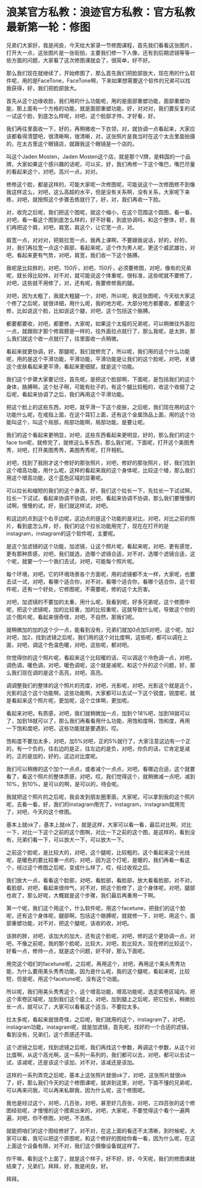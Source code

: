 # 浪某官方私教：浪迹官方私教：官方私教最新第一轮：修图

兄弟们大家好，我是闲良，今天给大家录一节修图课程，首先我们看看这张图片，打开大一点，这张图片是一张街拍，主要我们修一下人像，还有到后期滤镜等等一些方面的问题，大家看了这次修图课就会了，很简单，好不好。

那么我们现在就继续了，开始修图了，那么首先我们把脸部放大，现在用的什么软件呢，用的是FaceTone，FaceTone啊，下来如果想需要这个软件的兄弟可以找我获得，好，我们把脸部放大。

首先从这个边缘收脸，我们用的什么功能呢，用的是面部重塑功能，面部重塑功能，那上面有一个方格的功能，就是面部重塑功能，好，对对对，我们要反复的试一试这个脸，到底怎么样呢，对吧，这个脸部才帅，才好看，好。

我们再往里面收一下，好的，再稍微收一下衣领，对，就协调一点看起来，大家应该都看得清楚吧，很清晰啊，很清晰，对，这张照片是我当时在这个太古里面拍摄的，在太古里这个眼镜店，就跟我这个眼镜是一个店的。

叫这个Jaden Mosten，Jaden Mosten这个店，就是那个V牌，是韩国的一个品牌，大家如果这个感兴趣的话呢，可以买，好，我们再修一下这个嘴巴，嘴巴尽量的看起来这个，对吧，高兴一点，对对。

修修这个脸，都是这样的，可能大家呢一次修图呢，可能说这个一次修图修不到像我这样这么，对吧，这么高超的水平，但是没有关系啊，没有关系，大家呢下来练，对吧，就按照这个步骤去练就行了，好，对，我们再收一下脸。

对，收完之后呢，我们把这个图呢，就这个缩小，在这个范围这个圆图，看一看，对吧，看一看这个图到底怎么样的，好不好看，到底协调吗，和这个整体，好，我们再把这个肩，对吧，肩宽，肩这个，让它宽一点，对。

肩宽一点，对对对，把肩拉宽一点，我再上课啊，不要跟我说话，好的，好的，对，我们再拉宽一点这个肩部，看起来呢，这个作为男人呢，更这个威武雄壮，对吧，看起来更有气势，对吧，肩宽，我们收一下这个胳膊。

我呢是比较胖的，对吧，150斤，对吧，150斤，必须要修图，对吧，像有的兄弟呢，就长得比较帅，对不对，就可能说这个体重呢，很标准，这些呢就不要修了，对吧，这些就不用修了，对，还有呢，我要修修我的腿。

对吧，因为太粗了，我就大粗腿一个，对吧，所以呢，我这张图呢，今天给大家这个修了之后呢，就很详细，用什么呢，我的地方呢，大部分地方都要收，都要这个修，比如说这个脸，比如说这个腿，对吧，这个包括这个胳膊。

都要都要收，对吧，都要修，大家呢，如果这个太瘦的兄弟呢，可以稍微往外面拉一点，就跟刚才那个修肩膀是一样的，往外面拉点就行了，那么我呢，是太胖，那么我们就这个收一点就行了，往里面收一点稍微。

看起来就更协调，好，那腿呢，我们就修完了，所以呢，我们用的这个什么功能呢，用的是这个平滑功能，平滑功能，平滑功能是让我们的这个脸呢，对吧，关键这个皮肤看起来更平滑，看起来更细腻，就是这个功能。

我们这个步骤大家要记住，首先呢，是把这个脸部啊，下面呢，是包括我们的这个身体，胳膊啊，这个肚子啊，可能有肚子的，有这个腿比较粗的，收这个收细了之后呢，看起来协调了之后，我们再用这个平滑功能。

把这个脸上的这些东西，对吧，就平滑一下这个皮肤，之后呢，我们现在用的这个功能什么呢，在戒指上面，在这个耳钉上面，还有这个金属饰品上面，用的这个功能叫这个，叫这个局部，局部功能啊，局部功能，是要让呢。

我们的这个看起来更明显，对吧，这些东西看起来更明显，好的，那么我们的这个face ton呢，就修完了，就修这么多东西，那么我们呢，下面呢，打开这个美图秀秀，对吧，打开美图秀秀，美图秀秀呢，打开相机。

对吧，找到了我刚才这个修好的那张照片，对吧，修好的那张照片，好，我们找到这个增高功能，用什么呢，这样的看起来我的这个身体呢，比较这个矮，那么我们用这个增高功能，这个蓝色区域的显著呢。

可以拉长和缩短的我们的这个身高，好，我们这个拉长一下，先拉长一下试试啊，拉长一下试试，看起来协调不协调，对吧，看起来协调不协调，那么我们要慢慢的试啊，慢慢的试，好，我们就这样试，对吧。

和这边的点到这个右手边呢，这边点的是这个功能的是对比，对吧，对比之前的照片，看到底怎么样，好，我们的这个拉长功能用完了，现在在打开的是instagram，instagram的这个软件呢，主要呢。

是这个加滤镜的这个功能，加滤镜，让这个照片呢，看起来呢，对吧，更有感觉，更有那种质感，对吧，我们就选，选哪个滤镜合适，对不对，选哪个滤镜合适，这个呢，就要一个一个我们去试，对吧，可能每个照片呢。

每个环境，对吧，它的环境场景各个方面呢，用的滤镜都不太一样，大家呢，也要去试一试，对吧，看哪个适合你，对不对，看哪个适合你，看哪个适合你，这个软件呢，还有一个好处，它修图呢，不需要呢，修的这个太厉害。

对吧，加滤镜的不要加的太重，用什么呢，我看到呢，好多兄弟呢，这个修图中呢，把这个滤镜呢，加的比较重，加的比较重呢，这就导致什么呢，导致这个你的这个图片呢，看起来很奇怪，对吧，不自然，那我们呢。

就稍微加的加的这个少一点，能看到没有，兄弟们就加0点加5对吧，这个呢，加2对吧，加2，找到滤镜之后呢，我们用的这个对比度啊，这些呢，都可以调在上面，对吧，调这个色温色暖，对吧，这些呢，都对吧。

你觉得你的这个照片呢，看起来这个比较暖的话，可以调这个冷色调一点，对吧，调色调，暖色调，对吧，暖色调呢，这个就是减呢，和这个升的这个问题，好，那么我们现在调的是这个高亮，对吧，高亮。

调调整我们的整体的这个照片的亮度，对吧，光影呢，对吧，光影这个就是这个，光影的这个这个功能啊，这些功能啊，大家都可以去试一下这个锐度，锐度呢，就是看起来这个照片呢，更加呢，这个立体啊，更加呢。

看起来对吧，有质感，对吧，我们就稍微加一点，加到个18%吧，加到18就可以了，加到18就可以了，那么我们再看看用什么功能，用饱和度啊，饱和度，再用一下饱和度吧，对吧，这些功能就是要遇到，哎。

饱和度不要加太多，对吧，加5%对吧，正的5%就行了，大家注意这边有一个正的，有一个负的，往右边的是正，往左边的是负，对吧，你负的话，它肯定是减的，正的是加的，好的，这边对比度呢。

我们可以稍微的这个加个一点点，或者减个一点点，对吧，看哪边合适，这个就要看了，看这个照片的整体质感，对吧，哎，我们觉得这个，就稍微减一点吧，减到10%，到10%，是可以的啊，是可以的，待会呢。

我就把这个照片的之后呢，我会发到朋友圈里面，大家呢，可以拿到我的这个照片呢，去看一看，好，我们的instagram用完了，instagram，instagram就用完了，对吧，今天的这个修图。

基本上就ok了，基本上就ok了，就是这样，大家可以看一看，最后对比啊，对比一下，对比一下这个之前的这个图啊，对比一下之前的这个图，是这样的，看到没有，兄弟们看一下，可以放大一下，可以放大一下。

之前这个脸呢，是比较大的，对吧，这个腿呢，比较粗的，这个看起来这个光线呢，是暖色的要比较重一点的，对吧，因为这个灯呢，是暖的，我们再看一看这个，经过这个修图之后呢，变成什么样了，哎，经过收视之后。

我们放大一点，看看这个脸部，对吧，看脸部，看脸部，放大看看脸部，对不对，看脸部，对吧，看起来很帅气，对不对，把这个脸修了，这个身体呢，对吧，腿部也收了，那么好呢，大概就是这个步骤，我们最后再重用一下啊。

第一个呢，我们这个用这个，什么软件呢，用这个facetune，把我们的这个脸呢，还有这个身体呢，腿部啊，包括这个胳膊呢，就就修一下，对吧，用这个，面部重塑功能，对不对，把这个腿呢，该收的收，对吧。

该胖的胖，对吧，该加大的加大，还有这个脸呢，对吧，修的这个更协调一点，对吧，不像之前呢，我的那个脸呢，比较大，对吧，脸比较大，现在修的比较这个，好看一点，修帅一点，就是这个问题，好不好，那么下面呢。

用完这个咱们的facetune呢，之后呢，再用这个，对吧，再用这个美头秀秀功能，为什么要用美头秀秀功能，因为是什么呢，我的这个腿呢，看起来呢，比较短，但是呢，用这个facetune呢，没有这个功能。

所以呢，我们用美头秀秀这个，这个增高功能，增高功能呢，选定索卷区域内，把这个索卷区域呢，加到我们这个腿上，对吧，加到腿上之后呢，把它拉长，稍微拉长一点，就可以了，大家可以看看这个适当，不要拉太多。

拉太多呢，看起来就很奇怪，之后呢，我们就用的这个，instagram了，对吧，instagram功能，instagram呢，就是加滤镜，首先呢，找好的一个合适的滤镜，看到没有，兄弟们，这个质感还不错。

这个滤镜之后呢，找到滤镜之后呢，我们再找这个参数，再调这个参数，从这个对比度啊，从这个高光啊，这一系列一系列的，我们都可以去，对吧，都可以去试一试，该减呢，还是该这个该加，对不对，该减还是该加。

这样的一系列弄完之后呢，基本上这张照片就很ok了，对吧，这张照片就很ok了，好，那么我们今天的这个修图课呢，就讲到这里，对吧，下面不懂的兄弟呢，可以再来问我，可以再来私聊我，因为什么呢，这个修图呢。

我也是经过这个，对吧，几百张，对吧，甚至好几百张，对吧，三四百张的这个修图经验呢，才慢慢的这个摸索出来的，对吧，大家呢，不要觉得这个看个一遍两遍，对吧，你不修图，对吧，不去练。

就能把咱们的这个图给修好了，对不对，在这上面的看还不太清晰，到时候呢，大家可以看，我可以把这个原图呢，和这个修好的图给你看一看，因为什么呢，在这上面这个设备有限，对不对，我们这个摄像设备就这样了。

你干嘛，看到这个上面了，就是这个样子，好不好，好，今天呢，我们的修图课就结束了，兄弟们，拜拜，好，我是闲良，好。

拜拜。